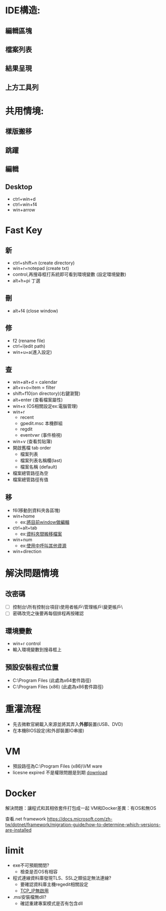 # IDE構造:
## 編輯區塊
## 檔案列表
## 結果呈現
## 上方工具列
# 共用情境:
## 樣版搬移
## 跳躍
## 編輯

## Desktop
- ctrl+win+d
- ctrl+win+f4
- win+arrow


# Fast Key
## 新
- ctrl+shift+n (create directory)
- win+r+notepad (create txt)
- control,再搜尋框打系統即可看到環境變數 (設定環境變數)
- alt+h+pi 丁選
## 刪
- alt+f4 (close window)
## 修
- f2 (rename file)
- ctrl+l(edit path)
- win+u+a(進入設定) 
## 查
- win+alt+d = calendar
- alt+v+o+item = filter
- shift+f10(on directory)(右鍵瀏覽)
- alt+enter (查看檔案屬性)
- win+x (OS相關設定ex:電腦管理)
- win+r
  - recent
  - gpedit.msc 本機群組
  - regdit
  - eventvwr (事件檢視)
- win+v (查看剪貼簿)
- 開啟舊檔 tab order
  - 檔案列表
  - 檔案列表名稱欄(last)
  - 檔案名稱 (default)
- 檔案總管路徑為空
- 檔案總管路徑有值 
## 移
- f6(移動到資料夾各區塊) 
- win+home
   - ex:[將目前window做編輯](######將目前window做編輯)
- ctrl+alt+tab
   - ex:[資料夾間搬移檔案](######資料夾間搬移檔案)
- win+num
  - ex:[使用中呼叫其他資源](######將目前window做編輯)
- win+direction


# 解決問題情境
## 改密碼
- [ ] 控制台\所有控制台項目\使用者帳戶\管理帳戶\變更帳戶\
- [ ] 密碼改完之後要再每個排程再按確認
## 環境變數
- win+r control
- 輸入環境變數到搜尋框上
## 預設安裝程式位置
- C:\Program Files (此處為x64套件路徑)
- C:\Program Files (x86) (此處為x86套件路徑)
# 重灌流程
- 先去微軟官網載入來源並將其弄入**外部**裝置(USB、DVD)
- 在本機BIOS設定(和外部裝置IO串接) 
# VM
- 預設路徑為C:\Program Files (x86)\VM ware
- licesne expired 不是權限問題是到期
[download](https://www.vmware.com/tw/products/workstation-player/workstation-player-evaluation.html)

# Docker
解決問題：讓程式和其相依套件打包成一起
VM和Docker差異：有OS和無OS

查看.net framework
https://docs.microsoft.com/zh-tw/dotnet/framework/migration-guide/how-to-determine-which-versions-are-installed

# limit
- exe不可預期關閉?
  - 檢查是否OS有相容
- 程式連線資料庫發現TLS、SSL之類協定無法連線?
  - 要確認資料庫主機regedit相關設定
  - [TCP_IP無啟用](https://ithelp.ithome.com.tw/questions/10189608)
- .msi安裝檔無dll?
  - 確認重建專案模式是否有包含dll

